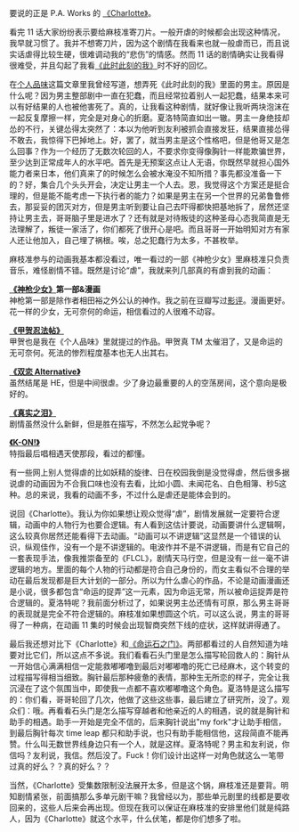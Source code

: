 要说的正是 P.A. Works 的 [《Charlotte》][1]。

看完 11 话大家纷纷表示要给麻枝准寄刀片。一般开虐的时候都会出现这种情况，我早就习惯了。我并不想寄刀片，因为这个剧情在我看来也就一般虐而已，而且说实话虐得比较生硬，很难调动我的“悲伤”的情感。然而 11 话的剧情确实让我看得很难受，并且勾起了我看[《此时此刻的我》][2]时不好的回忆。

在[个人品味][3]这篇文章里我曾经写道，想弄死《此时此刻的我》里面的男主。原因是什么呢？因为男主整部剧中一直在犯蠢，而且经常拉着别人一起犯蠢，结果本来可以有好结果的人也被他害死了。真的，让我看这种剧情，就好像让我听两块泡沫在一起反复摩擦一样，完全是对身心的折磨。夏洛特简直如出一辙。男主一身绝技却怂的不行，关键怂得太突然了：本以为他听到友利被抓会直接发狂，结果直接怂得不敢去，我惊得下巴掉地上。好，罢了，就当男主是这个性格吧，但是他哥又是怎么回事？作为一个经历了无数次轮回的人，不要求你变得像胸针一样能欺骗世界，至少达到正常成年人的水平吧。首先是无预案这点让人无语，你既然早就担心国外能力者来日本，他们真来了的时候怎么会被水淹没不知所措？事先都没准备一下的？好，集合几个头头开会，决定让男主一个人去。恩，我觉得这个方案还是挺合理的，但是能不能考虑一下执行者的能力？如果是男主在另一个世界的兄弟鲁鲁修去，那妥妥的团灭对方，但是男主听到要让自己去吓得都快把基地拆了，居然还坚持让男主去，哥哥脑子里是进水了？还有就是对待叛徒的这种圣母心态我简直是无法理解了，叛徒一家活了，你们都死了很开心是吧。而且哥哥一开始明知对方有家人还让他加入，自己埋了祸根。唉，总之犯蠢行为太多，不甚枚举。

麻枝准参与的动画我基本都没看过，唯一看过的一部《神枪少女》里麻枝准只负责音乐，难怪剧情不错。既然是讨论“虐”，我就来列几部真的有虐到我的动画：

**[《神枪少女》][4]第一部&漫画**  
神枪第一部是除作者相田裕之外公认的神作。我之前在豆瓣写过[影评][5]。漫画更好。花一样的少女，无可奈何的命运，相信看过的人很难不动容。

**[《甲贺忍法帖》][6]**  
甲贺也是我在《个人品味》里就提过的作品。甲贺真 TM 太催泪了，又是命运的无可奈何。死法的惨烈程度基本也无人出其右。

**[《双恋 Alternative》][7]**  
虽然结尾是 HE，但是中间很虐。少了身边最重要的人的空荡房间，这个意向是极好的。

**[《真实之泪》][8]**  
剧情虽然没什么新鲜，但是胜在描写，不然怎么起党争呢？

**[《K-ON!》][111]**   
特指最后唱相遇天使那段，看过的都懂。

有一些网上别人觉得虐的比如妖精的旋律、日在校园我倒是没觉得虐，然后很多据说虐的动画因为不合我口味也没有去看，比如小圆、未闻花名、白色相簿、秒5这种。总的来说，我看的动画不多，不过什么是虐还是能体会到的。

说回《Charlotte》。我认为你如果想让观众觉得“虐”，剧情发展就一定要符合逻辑，动画中的人物行为也要合逻辑。有人看到这估计要说，动画要讲什么逻辑啊，这么较真你居然还能看得下去动画。“动画可以不讲逻辑”这显然是一个错误的认识，纵观佳作，没有一个是不讲逻辑的。电波作并不是不讲逻辑，而是有它自己的一套表现手法，像我推崇备至的《FLCL》，剧情天马行空，但是没有一丝一毫不讲逻辑的地方。里面的每个人物的行动都是符合自己身份的，而女主看似不合理的举动在最后发现都是巨大计划的一部分。所以为什么虐心的作品，不论是动画漫画还是小说，很多都包含“命运的捉弄”这一元素，因为命运无常，所以被命运捉弄是符合逻辑的。夏洛特呢？我前面分析过了，如果说男主怂还情有可原，那么男主哥哥的表现就是完全不符合逻辑的。麻枝准如果想圆这个坑，可以这么说，男主的哥哥得了一种病，在动画 11 集的时候会出现智商突然下线的症状，这样就讲得通了。

最后我还想对比下《Charlotte》和[《命运石之门》][9]。两部都看过的人自然知道为啥要对比它们，所以这点不多说。我们看看石头门里是怎么描写轮回救人的：胸针从一开始信心满满相信一定能救嘟嘟噜到最后对嘟嘟噜的死亡已经麻木，这个转变的过程描写得相当细致。胸针最后那种疲惫的表情，那种生无所恋的样子，完全让我沉浸在了这个氛围当中，即使我一点都不喜欢嘟嘟噜这个角色。夏洛特是这么描写的：你们看，哥哥轮回了几次，他做了这些这些事，最后建立了研究所，没了。观众们：哦。再看看石头门是怎么描写穿越者和他亲近的人的相遇，说的就是胸针和助手的相遇。助手一开始是完全不信的，后来胸针说出"my fork"才让助手相信，到最后胸针每次 time leap 都只和助手说，也只有助手能相信他，这段简直不能再赞。什么叫无数世界线身边只有一个人，就是这样。夏洛特呢？男主和友利说，你信吗？友利说，我信。然后没了。Fuck！你们设计出这样一对角色就这么一笔带过真的好么？？真的好么？？

当然，《Charlotte》受集数限制没法展开太多，但是这个锅，麻枝准还是要背。明知剧情紧张，前面搞那么多单元剧干嘛？我曾经以为，那些单元剧里的线都是要收回来的，这些人后来会再出现。但现在我可以保证在麻枝准的安排里他们就是纯路人，因为《Charlotte》就这个水平，什么伏笔，都是你们想多了啦。

[1]: https://zh.wikipedia.org/wiki/Charlotte_(%E5%8B%95%E7%95%AB)
[2]: https://zh.wikipedia.org/wiki/%E6%AD%A4%E6%97%B6%E6%AD%A4%E5%88%BB%E7%9A%84%E6%88%91
[3]: https://laike9m.com/blog/ge-ren-pin-wei,21/
[4]: https://zh.wikipedia.org/wiki/%E7%A5%9E%E6%A7%8D%E5%B0%91%E5%A5%B3
[5]: http://movie.douban.com/review/6686668/
[6]: https://zh.wikipedia.org/wiki/%E7%94%B2%E8%B3%80%E5%BF%8D%E6%B3%95%E5%B8%96
[7]: https://zh.wikipedia.org/wiki/%E9%9B%99%E6%88%80_Alternative
[8]: https://zh.wikipedia.org/wiki/%E7%9C%9F%E5%AF%A6%E4%B9%8B%E6%B7%9A_true_tears
[9]: https://zh.wikipedia.org/wiki/%E5%91%BD%E8%BF%90%E7%9F%B3%E4%B9%8B%E9%97%A8
[111]: https://zh.wikipedia.org/wiki/K-ON%EF%BC%81%E8%BC%95%E9%9F%B3%E9%83%A8